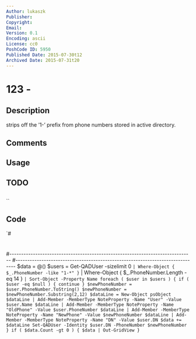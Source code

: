 ```yaml
---
Author: lukaszk
Publisher: 
Copyright: 
Email: 
Version: 0.1
Encoding: ascii
License: cc0
PoshCode ID: 5950
Published Date: 2015-07-30t12
Archived Date: 2015-07-31t20
---
```


# 123 - 

## Description

strips off the ’1-’ prefix from phone numbers stored in active directory.

## Comments



## Usage



## TODO



## 

``

## Code

`#
 #
 #------------------------------------------------------------------------------
 #------------------------------------------------------------------------------
 $data = @()
 $users = Get-QADUser -sizelimit 0 `
     | Where-Object { $_.PhoneNumber -like "1-*" } `
     | Where-Object { $_.PhoneNumber.Length -eq 14 } `
     | Sort-Object -Property Name
 foreach ( $user in $users )
 {
     if ( $user -eq $null )
     {
         continue
     }
     $newPhoneNumber = $user.PhoneNumber.ToString()
     $newPhoneNumber = $newPhoneNumber.Substring(2,12)
     $dataLine = New-Object psObject
     $dataLine | Add-Member -MemberType NoteProperty -Name "User" -Value $user.Name
     $dataLine | Add-Member -MemberType NoteProperty -Name "OldPhone" -Value $user.PhoneNumber
     $dataLine | Add-Member -MemberType NoteProperty -Name "NewPhone" -Value $newPhoneNumber
     $dataLine | Add-Member -MemberType NoteProperty -Name "DN" -Value $user.DN
     $data += $dataLine
     Set-QADUser -Identity $user.DN -PhoneNumber $newPhoneNumber 
 }
 if ( $data.Count -gt 0 )
 {
     $data | Out-GridView
 }
`

